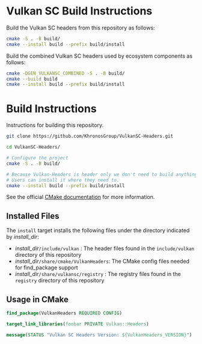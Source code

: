 <!--
Copyright 2018-2024 The Khronos Group Inc.

SPDX-License-Identifier: Apache-2.0
-->

# Vulkan SC Build Instructions

Build the Vulkan SC headers from this repository as follows:

```bash
cmake -S . -B build/
cmake --install build --prefix build/install
```

Build the combined Vulkan SC headers used by ecosystem components as follows:
```bash
cmake -DGEN_VULKANSC_COMBINED -S . -B build/
cmake --build build
cmake --install build --prefix build/install
```


# Build Instructions

Instructions for building this repository.

```bash
git clone https://github.com/KhronosGroup/VulkanSC-Headers.git

cd VulkanSC-Headers/

# Configure the project
cmake -S . -B build/

# Because Vulkan-Headers is header only we don't need to build anything.
# Users can install it where they need to.
cmake --install build --prefix build/install
```

See the official [CMake documentation](https://cmake.org/cmake/help/latest/index.html) for more information.

## Installed Files

The `install` target installs the following files under the directory
indicated by *install_dir*:

- *install_dir*`/include/vulkan` : The header files found in the
 `include/vulkan` directory of this repository
- *install_dir*`/share/cmake/VulkanHeaders`: The CMake config files needed
  for find_package support
- *install_dir*`/share/vulkansc/registry` : The registry files found in the
  `registry` directory of this repository

## Usage in CMake

```cmake
find_package(VulkanHeaders REQUIRED CONFIG)

target_link_libraries(foobar PRIVATE Vulkan::Headers)

message(STATUS "Vulkan SC Headers Version: ${VulkanHeaders_VERSION}")
```
